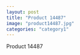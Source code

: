 ```yaml
---
layout: post
title: "Product 14487"
image: "product14487.jpg"
categories: "category1"
---
```

Product 14487
